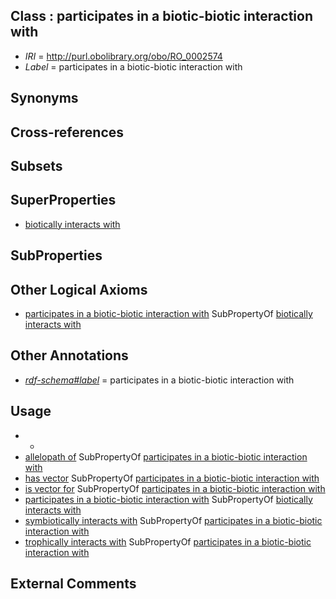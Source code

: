 
## Class : participates in a biotic-biotic interaction with

 * *IRI* = http://purl.obolibrary.org/obo/RO_0002574
 * *Label* = participates in a biotic-biotic interaction with

## Synonyms


## Cross-references


## Subsets


## SuperProperties

 * [biotically interacts with](../../RO/37/RO_0002437.md)

## SubProperties


## Other Logical Axioms

 * [participates in a biotic-biotic interaction with](../../RO/74/RO_0002574.md) SubPropertyOf [biotically interacts with](../../RO/37/RO_0002437.md)

## Other Annotations

 * *[rdf-schema#label](../../el/rdf-schema#label.md)* = participates in a biotic-biotic interaction with

## Usage

 * -
 * [allelopath of](../../RO/55/RO_0002555.md) SubPropertyOf [participates in a biotic-biotic interaction with](../../RO/74/RO_0002574.md)
 * [has vector](../../RO/60/RO_0002460.md) SubPropertyOf [participates in a biotic-biotic interaction with](../../RO/74/RO_0002574.md)
 * [is vector for](../../RO/59/RO_0002459.md) SubPropertyOf [participates in a biotic-biotic interaction with](../../RO/74/RO_0002574.md)
 * [participates in a biotic-biotic interaction with](../../RO/74/RO_0002574.md) SubPropertyOf [biotically interacts with](../../RO/37/RO_0002437.md)
 * [symbiotically interacts with](../../RO/40/RO_0002440.md) SubPropertyOf [participates in a biotic-biotic interaction with](../../RO/74/RO_0002574.md)
 * [trophically interacts with](../../RO/38/RO_0002438.md) SubPropertyOf [participates in a biotic-biotic interaction with](../../RO/74/RO_0002574.md)

## External Comments

